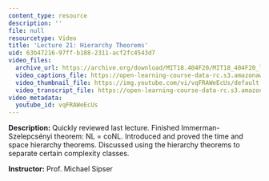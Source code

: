 ```yaml
---
content_type: resource
description: ''
file: null
resourcetype: Video
title: 'Lecture 21: Hierarchy Theorems'
uid: 63b47216-97ff-b188-2311-acf2fc4543d7
video_files:
  archive_url: https://archive.org/download/MIT18.404F20/MIT18_404F20_lec21_300k.mp4
  video_captions_file: https://open-learning-course-data-rc.s3.amazonaws.com/18-404j-theory-of-computation-fall-2020/fcaaf51962145ac0abfd05dddd2b703a_vqFRAWeEcUs.vtt
  video_thumbnail_file: https://img.youtube.com/vi/vqFRAWeEcUs/default.jpg
  video_transcript_file: https://open-learning-course-data-rc.s3.amazonaws.com/18-404j-theory-of-computation-fall-2020/5f10f0b037667fb9a9eda63833093400_vqFRAWeEcUs.pdf
video_metadata:
  youtube_id: vqFRAWeEcUs
---
```


**Description:** Quickly reviewed last lecture. Finished Immerman-Szelepcsényi theorem: NL = coNL. Introduced and proved the time and space hierarchy theorems. Discussed using the hierarchy theorems to separate certain complexity classes.

**Instructor:** Prof. Michael Sipser